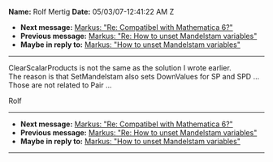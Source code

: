 **Name:** Rolf Mertig
**Date:** 05/03/07-12:41:22 AM Z

  - **Next message:** [Markus: "Re: Compatibel with Mathematica
    6?"](0422.html)
  - **Previous message:** [Markus: "Re: How to unset Mandelstam
    variables"](0420.html)
  - **Maybe in reply to:** [Markus: "How to unset Mandelstam
    variables"](0415.html)

-----

ClearScalarProducts is not the same as the solution I wrote earlier.  
The reason is that SetMandelstam also sets DownValues for SP and SPD
...  
Those are not related to Pair ...  

Rolf  

-----

  - **Next message:** [Markus: "Re: Compatibel with Mathematica
    6?"](0422.html)
  - **Previous message:** [Markus: "Re: How to unset Mandelstam
    variables"](0420.html)
  - **Maybe in reply to:** [Markus: "How to unset Mandelstam
    variables"](0415.html)

-----

